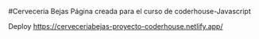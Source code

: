 #Cerveceria Bejas 
Página creada para el curso de coderhouse-Javascript

Deploy
https://cerveceriabejas-proyecto-coderhouse.netlify.app/
